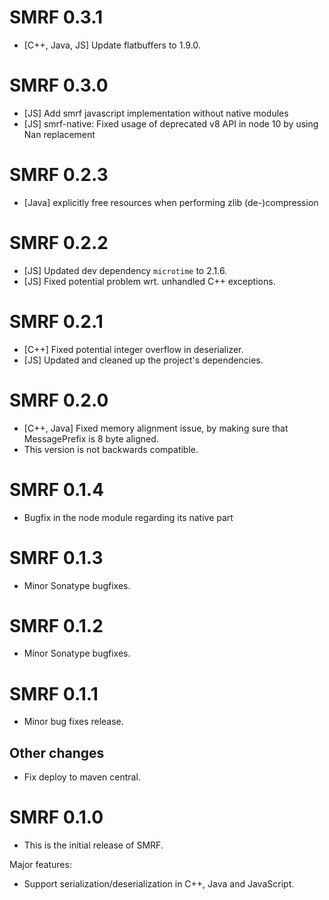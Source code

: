 # SMRF 0.3.1
* [C++, Java, JS] Update flatbuffers to 1.9.0.

# SMRF 0.3.0
* [JS] Add smrf javascript implementation without native modules
* [JS] smrf-native: Fixed usage of deprecated v8 API in node 10 by using Nan replacement

# SMRF 0.2.3
* [Java] explicitly free resources when performing zlib (de-)compression

# SMRF 0.2.2
* [JS] Updated dev dependency `microtime` to 2.1.6.
* [JS] Fixed potential problem wrt. unhandled C++ exceptions.

# SMRF 0.2.1
* [C++] Fixed potential integer overflow in deserializer.<br/>
* [JS] Updated and cleaned up the project's dependencies.

# SMRF 0.2.0
* [C++, Java] Fixed memory alignment issue, by making sure that MessagePrefix is 8 byte aligned.
* This version is not backwards compatible.

# SMRF 0.1.4
* Bugfix in the node module regarding its native part

# SMRF 0.1.3
* Minor Sonatype bugfixes.

# SMRF 0.1.2
* Minor Sonatype bugfixes.

# SMRF 0.1.1
* Minor bug fixes release.

## Other changes
* Fix deploy to maven central.

# SMRF 0.1.0
* This is the initial release of SMRF.

Major features:
* Support serialization/deserialization in C++, Java and JavaScript.
